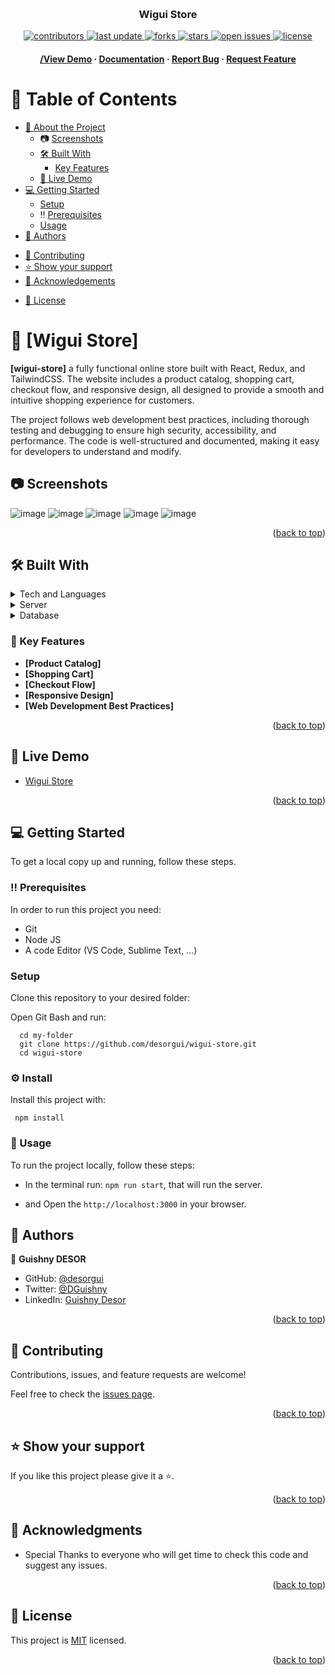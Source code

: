 <a name="readme-top"></a>

<div align="center">
  <br/>

  <h3><b>Wigui Store</b></h3>


  <!-- Badges -->
<p>
  <a href="https://github.com/desorgui/realtime-search/graphs/contributors">
    <img src="https://img.shields.io/github/contributors/desorgui/wigui-store" alt="contributors" />
  </a>
  <a href="">
    <img src="https://img.shields.io/github/last-commit/desorgui/wigui-store" alt="last update" />
  </a>
  <a href="https://github.com/desorgui/wigui-store/network/members">
    <img src="https://img.shields.io/github/forks/desorgui/wigui-store" alt="forks" />
  </a>
  <a href="https://github.com/desorgui/wigui-store/stargazers">
    <img src="https://img.shields.io/github/stars/desorgui/wigui-store" alt="stars" />
  </a>
  <a href="https://github.com/desorgui/wigui-store/issues/">
    <img src="https://img.shields.io/github/issues/desorgui/wigui-store" alt="open issues" />
  </a>
  <a href="https://github.com/desorgui/wigui-store/blob/main/MIT.md">
    <img src="https://img.shields.io/github/license/desorgui/wigui-store.svg" alt="license" />
  </a>
</p>
   
<h4>
    <a href="https://wiguistore.netlify.app/">/View Demo</a>
  <span> · </span>
    <a href="https://github.com/desorgui/wigui-store">Documentation</a>
  <span> · </span>
    <a href="https://github.com/desorgui/wigui-store/issues/">Report Bug</a>
  <span> · </span>
    <a href="https://github.com/desorgui/wigui-store/issues/">Request Feature</a>
  </h4>

</div>

<!-- TABLE OF CONTENTS -->

# 📗 Table of Contents

- [📖 About the Project](#about-project)
  - :camera: [Screenshots](#screenshots) 
  - [🛠 Built With](#built-with)
    <!-- - [Tech Stack](#tech-stack) -->
    - [Key Features](#key-features)
  - [🚀 Live Demo](#live-demo)
- [💻 Getting Started](#getting-started)
  - [Setup](#setup)
  - :bangbang: [Prerequisites](#prerequisites)
  <!-- - [Install](#install) -->
  - [Usage](#usage)
  <!-- - [Run tests](#run-tests) -->
  <!-- - [Deployment](#triangular_flag_on_post-deployment) -->
- [👥 Authors](#authors)
<!-- - [🔭 Future Features](#future-features) -->
- [🤝 Contributing](#contributing)
- [⭐️ Show your support](#support)
- [🙏 Acknowledgements](#acknowledgements)
<!-- - [Presentation Video](#presentation-video) -->
<!-- - [❓ FAQ](#faq) -->
- [📝 License](#license)

<!-- PROJECT DESCRIPTION -->

# 📖 [Wigui Store] <a name="about-project"></a>

<!-- > Describe your project in 1 or 2 sentences. -->

**[wigui-store]** a fully functional online store built with React, Redux, and TailwindCSS. The website includes a product catalog, shopping cart, checkout flow, and responsive design, all designed to provide a smooth and intuitive shopping experience for customers.

The project follows web development best practices, including thorough testing and debugging to ensure high security, accessibility, and performance. The code is well-structured and documented, making it easy for developers to understand and modify.

## :camera: Screenshots <a name="screenshots"></a>

<div display="flex">

![image](https://user-images.githubusercontent.com/60197357/222452000-e9b49c09-d1c6-4989-b4d6-c7ccec52e96e.png)
![image](https://user-images.githubusercontent.com/60197357/222452090-297e7251-470e-4c38-a55b-f153d7d69402.png)
![image](https://user-images.githubusercontent.com/60197357/222452429-a62768bf-cf86-48f9-a6c6-7f454c1aa08f.png)
![image](https://user-images.githubusercontent.com/60197357/222452193-16d0e46a-59d6-484e-a374-716699723e58.png)
![image](https://user-images.githubusercontent.com/60197357/222452306-2eff656b-de73-4771-acb6-92d9abb81f5e.png)

</div>

<p align="right">(<a href="#readme-top">back to top</a>)</p>


## 🛠 Built With <a name="built-with"></a>

<!-- ### :space_invader: Tech Stack <a name="tech-stack"></a> -->

<!-- > Describe the tech stack and include only the relevant sections that apply to your project. -->

<details>
  <summary>Tech and Languages</summary>
  <ul>
    <li><a href="https://www.javascript.com/">Javascript</a></li>
    <li><a href="https://www.ruby-lang.org/">React</a></li>
    <li><a href="https://rubyonrails.org/">Redux</a></li>
    <li><a href="https://www.postgresql.org/">TailwindCSS</a></li>
  </ul>
</details>

<details>
  <summary>Server</summary>
  <ul>
    <li><a href="https://dummyjson.com/docs">Dummy API</a></li>
  </ul>
</details>

<details>
<summary>Database</summary>
  <ul>
    <li><a href="https://dummyjson.com/docs">Dummy API</a></li>
  </ul>
</details>

<!-- Features -->

### :dart: Key Features <a name="key-features"></a>

<!-- > Describe between 1-3 key features of the application. -->

- **[Product Catalog]**
- **[Shopping Cart]**
- **[Checkout Flow]**
- **[Responsive Design]**
- **[Web Development Best Practices]**
<!-- - **[key_feature_3]** -->

<p align="right">(<a href="#readme-top">back to top</a>)</p>

<!-- LIVE DEMO -->

## 🚀 Live Demo <a name="live-demo"></a>

-  [Wigui Store](https://wiguistore.netlify.app/)

<p align="right">(<a href="#readme-top">back to top</a>)</p>

<!-- GETTING STARTED -->

## 💻 Getting Started <a name="getting-started"></a>

<!-- > Describe how a new developer could make use of your project. -->

To get a local copy up and running, follow these steps.

### :bangbang: Prerequisites <a name="prerequisites"></a>

In order to run this project you need:

- Git
- Node JS
- A code Editor (VS Code, Sublime Text, ...)

<!--
Example command:

```sh
 gem install rails
```
 -->

### Setup <a name="setup"></a>

Clone this repository to your desired folder:

Open Git Bash and run:

```
  cd my-folder
  git clone https://github.com/desorgui/wigui-store.git
  cd wigui-store
```

### :gear: Install <a name="install"></a>

Install this project with: 

<!--
Example command: -->

```
 npm install
```

### :eyes: Usage <a name="usage"></a>

To run the project locally, follow these steps:

- In the terminal run: `npm run start`, that will run the server.

- and Open the `http://localhost:3000` in your browser.
<!--
Example command:

```sh
  npm run start
```
--->
<!--
 ### :test_tube: Run tests <a name="Test"></a>
To run unit and integration tests, run the following on the root project's directory:

Run `rspec spec`

To run Rubocop tests, run the following command:

Run `rubocop --color`

<p align="right">(<a href="#readme-top">back to top</a>)</p>
-->

<!-- AUTHORS -->

## 👥 Authors <a name="authors"></a>

<!-- > Mention all of the collaborators of this project. -->

👤 **Guishny DESOR**

- GitHub: [@desorgui](https://github.com/desorgui)
- Twitter: [@DGuishny](https://twitter.com/DGuishny)
- LinkedIn: [Guishny Desor](https://www.linkedin.com/in/desorguishny)

<p align="right">(<a href="#readme-top">back to top</a>)</p>

## 🤝 Contributing <a name="contributing"></a>

Contributions, issues, and feature requests are welcome!

Feel free to check the [issues page](../../issues/).

<p align="right">(<a href="#readme-top">back to top</a>)</p>

<!-- SUPPORT -->

## ⭐️ Show your support <a name="support"></a>

<!-- > Write a message to encourage readers to support your project -->

If you like this project please give it a ⭐️.

<p align="right">(<a href="#readme-top">back to top</a>)</p>

<!-- ACKNOWLEDGEMENTS -->

## 🙏 Acknowledgments <a name="acknowledgements"></a>

- Special Thanks to everyone who will get time to check this code and suggest any issues.


<p align="right">(<a href="#readme-top">back to top</a>)</p>

## 📝 License <a name="license"></a>

This project is [MIT](./MIT.md) licensed.

<p align="right">(<a href="#readme-top">back to top</a>)</p>

